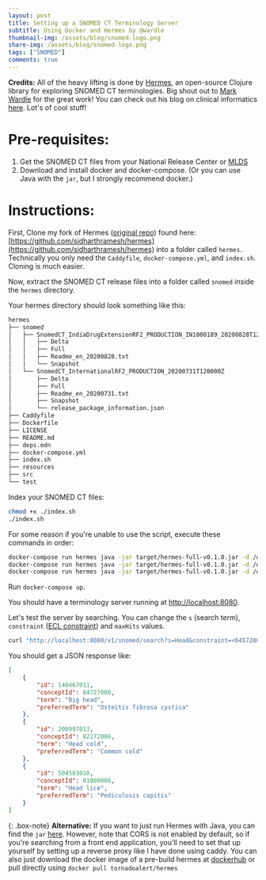 ```yaml
---
layout: post
title: Setting up a SNOMED CT Terminology Server 
subtitle: Using Docker and Hermes by @wardle
thumbnail-img: /assets/blog/snomed-logo.png
share-img: /assets/blog/snomed-logo.png
tags: ["SNOMED"]
comments: true
---
```

**Credits:** All of the heavy lifting is done by [Hermes](https://github.com/wardle/hermes), an open-source Clojure library for exploring SNOMED CT terminologies. Big shout out to [Mark Wardle](https://twitter.com/mwardle) for the great work! You can check out his blog on clinical informatics [here](https://wardle.org/). Lot's of cool stuff!

# Pre-requisites:
1. Get the SNOMED CT files from your National Release Center or [MLDS](https://mlds.ihtsdotools.org/)
2. Download and install docker and docker-compose. (Or you can use Java with the `jar`, but I strongly recommend docker.)

# Instructions:



First, Clone my fork of Hermes ([original repo](https://github.com/wardle/hermes)) found here: [https://github.com/sidharthramesh/hermes](https://github.com/sidharthramesh/hermes) into a folder called `hermes`. Technically you only need the `Caddyfile`, `docker-compose.yml`, and `index.sh`. Cloning is much easier.

Now, extract the SNOMED CT release files into a folder called `snomed` inside the `hermes` directory.

Your hermes directory should look something like this:

```sh
hermes
├── snomed
│   ├── SnomedCT_IndiaDrugExtensionRF2_PRODUCTION_IN1000189_20200828T120000Z
│   │   ├── Delta
│   │   ├── Full
│   │   ├── Readme_en_20200828.txt
│   │   └── Snapshot
│   └── SnomedCT_InternationalRF2_PRODUCTION_20200731T120000Z
│       ├── Delta
│       ├── Full
│       ├── Readme_en_20200731.txt
│       ├── Snapshot
│       └── release_package_information.json
├── Caddyfile
├── Dockerfile
├── LICENSE
├── README.md
├── deps.edn
├── docker-compose.yml
├── index.sh
├── resources
├── src
└── test
```

Index your SNOMED CT files:

```sh
chmod +x ./index.sh
./index.sh
```

For some reason if you're unable to use the script, execute these commands in order:

```sh
docker-compose run hermes java -jar target/hermes-full-v0.1.0.jar -d /db/snomed.db import /db/snomed
docker-compose run hermes java -jar target/hermes-full-v0.1.0.jar -d /db/snomed.db index
docker-compose run hermes java -jar target/hermes-full-v0.1.0.jar -d /db/snomed.db compact
```

Run `docker-compose up`.

You should have a terminology server running at [http://localhost:8080](http://localhost:8080). 

Let's test the server by searching. You can change the `s` (search term), `constraint` ([ECL constraint](https://confluence.ihtsdotools.org/display/DOCECL)) and `maxHits` values.

```sh
curl "http://localhost:8080/v1/snomed/search?s=Head&constraint=<64572001&maxHits=3" -H "Accept: application/json"
```

You should get a JSON response like:

```json
[
    {
        "id": 140467011,
        "conceptId": 84727000,
        "term": "Big head",
        "preferredTerm": "Osteitis fibrosa cystica"
    },
    {
        "id": 200997013,
        "conceptId": 82272006,
        "term": "Head cold",
        "preferredTerm": "Common cold"
    },
    {
        "id": 504583010,
        "conceptId": 81000006,
        "term": "Head lice",
        "preferredTerm": "Pediculosis capitis"
    }
]
```

{: .box-note}
**Alternative:** If you want to just run Hermes with Java, you can find the `jar` [here](https://github.com/sidharthramesh/hermes/releases/download/0.1.0/hermes-full-v0.1.0.jar). However, note that CORS is not enabled by default, so if you're searching from a front end application, you'll need to set that up yourself by setting up a reverse proxy like I have done using caddy. You can also just download the docker image of a pre-build hermes at [dockerhub](https://hub.docker.com/r/tornadoalert/hermes) or pull directly using `docker pull tornadoalert/hermes`